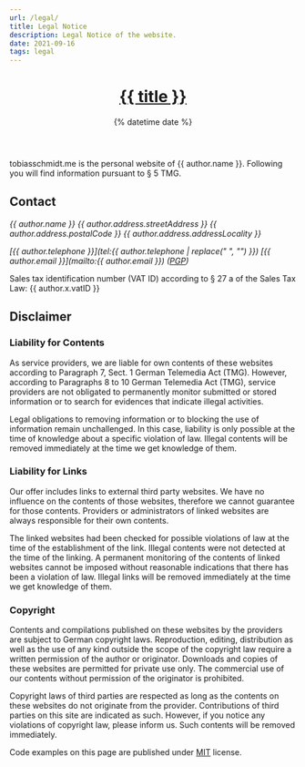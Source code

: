 ```yaml
---
url: /legal/
title: Legal Notice
description: Legal Notice of the website.
date: 2021-09-16
tags: legal
---
```


<header>

# [{{ title }}](/)

{% datetime date %}

</header>

tobiasschmidt.me is the personal website of {{ author.name }}. Following you will find information pursuant to &sect; 5 TMG.

## Contact

<address>

{{ author.name }}
{{ author.address.streetAddress }}
{{ author.address.postalCode }} {{ author.address.addressLocality }}

[{{ author.telephone }}](tel:{{ author.telephone | replace(" ", "") }})
[{{ author.email }}](mailto:{{ author.email }}) ([PGP](/tobiasschmidt.pgp))

</address>

Sales tax identification number (VAT ID) according to &sect; 27 a of the Sales Tax Law:
{{ author.x.vatID }}

## Disclaimer

### Liability for Contents

As service providers, we are liable for own contents of these websites according to Paragraph 7, Sect. 1 German Telemedia Act (TMG). However, according to Paragraphs 8 to 10 German Telemedia Act (TMG), service providers are not obligated to permanently monitor submitted or stored information or to search for evidences that indicate illegal activities.

Legal obligations to removing information or to blocking the use of information remain unchallenged. In this case, liability is only possible at the time of knowledge about a specific violation of law. Illegal contents will be removed immediately at the time we get knowledge of them.

### Liability for Links

Our offer includes links to external third party websites. We have no influence on the contents of those websites, therefore we cannot guarantee for those contents. Providers or administrators of linked websites are always responsible for their own contents.

The linked websites had been checked for possible violations of law at the time of the establishment of the link. Illegal contents were not detected at the time of the linking. A permanent monitoring of the contents of linked websites cannot be imposed without reasonable indications that there has been a violation of law. Illegal links will be removed immediately at the time we get knowledge of them.

### Copyright

Contents and compilations published on these websites by the providers are subject to German copyright laws. Reproduction, editing, distribution as well as the use of any kind outside the scope of the copyright law require a written permission of the author or originator. Downloads and copies of these websites are permitted for private use only. The commercial use of our contents without permission of the originator is prohibited.

Copyright laws of third parties are respected as long as the contents on these websites do not originate from the provider. Contributions of third parties on this site are indicated as such. However, if you notice any violations of copyright law, please inform us. Such contents will be removed immediately.

Code examples on this page are published under [MIT](https://oss.ninja/mit) license.
